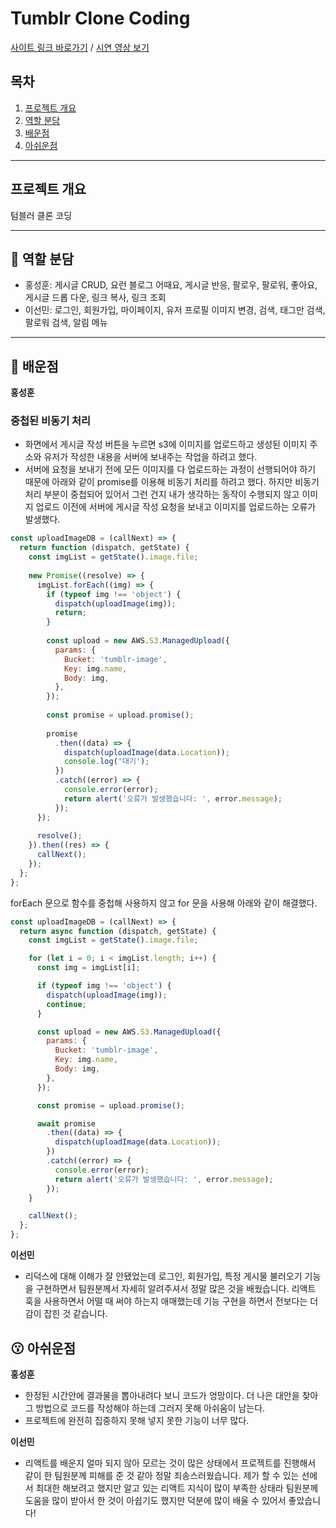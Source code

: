 # Tumblr Clone Coding

[사이트 링크 바로가기](http://tumblrclone.shop/mypage) / [시연 영상 보기](https://www.youtube.com/watch?v=lUjD6D7hPKA&feature=youtu.be)

## 목차

1. [프로젝트 개요](#프로젝트-개요)
2. [역할 분담](#-역할-분담)
3. [배운점](#-배운점)
4. [아쉬운점](#-아쉬운점)

***

## 프로젝트 개요

텀블러 클론 코딩

***

## 💪 역할 분담

- 홍성훈: 게시글 CRUD, 요런 블로그 어때요, 게시글 반응, 팔로우, 팔로워, 좋아요, 게시글 드롭 다운, 링크 복사, 링크 조회
- 이선민: 로그인, 회원가입, 마이페이지, 유저 프로필 이미지 변경, 검색, 태그만 검색, 팔로워 검색, 알림 메뉴

***

## 🔎 배운점

**홍성훈**

### 중첩된 비동기 처리

- 화면에서 게시글 작성 버튼을 누르면 s3에 이미지를 업로드하고 생성된 이미지 주소와 유저가 작성한 내용을 서버에 보내주는 작업을 하려고 했다.
- 서버에 요청을 보내기 전에 모든 이미지를 다 업로드하는 과정이 선행되어야 하기 때문에 아래와 같이 promise를 이용해 비동기 처리를 하려고 했다. 하지만 비동기 처리 부분이 중첩되어 있어서 그런 건지 내가 생각하는 동작이 수행되지 않고 이미지 업로드 이전에 서버에 게시글 작성 요청을 보내고 이미지를 업로드하는 오류가 발생했다.

```javascript
const uploadImageDB = (callNext) => {
  return function (dispatch, getState) {
    const imgList = getState().image.file;
    
    new Promise((resolve) => {
      imgList.forEach((img) => {
        if (typeof img !== 'object') {
          dispatch(uploadImage(img));
          return;
        }
        
        const upload = new AWS.S3.ManagedUpload({
          params: {
            Bucket: 'tumblr-image',
            Key: img.name,
            Body: img,
          },
        });
        
        const promise = upload.promise();
        
        promise
          .then((data) => {
            dispatch(uploadImage(data.Location));
            console.log('대기');
          })
          .catch((error) => {
            console.error(error);
            return alert('오류가 발생했습니다: ', error.message);
          });
      });
      
      resolve();
    }).then((res) => {
      callNext();
    });
  };
};
```

forEach 문으로 함수를 중첩해 사용하지 않고 for 문을 사용해 아래와 같이 해결했다.

```javascript
const uploadImageDB = (callNext) => {
  return async function (dispatch, getState) {
    const imgList = getState().image.file;

    for (let i = 0; i < imgList.length; i++) {
      const img = imgList[i];

      if (typeof img !== 'object') {
        dispatch(uploadImage(img));
        continue;
      }

      const upload = new AWS.S3.ManagedUpload({
        params: {
          Bucket: 'tumblr-image',
          Key: img.name,
          Body: img,
        },
      });

      const promise = upload.promise();

      await promise
        .then((data) => {
          dispatch(uploadImage(data.Location));
        })
        .catch((error) => {
          console.error(error);
          return alert('오류가 발생했습니다: ', error.message);
        });
    }

    callNext();
  };
};
```

**이선민**

- 리덕스에 대해 이해가 잘 안됐었는데 로그인, 회원가입, 특정 게시물 불러오기 기능을 구현하면서 팀원분께서 자세히 알려주셔서 정말 많은 것을 배웠습니다. 리액트 훅을 사용하면서 어떨 때 써야 하는지 애매했는데 기능 구현을 하면서 전보다는 더 감이 잡힌 것 같습니다.

## 😗 아쉬운점

**홍성훈**

- 한정된 시간안에 결과물을 뽑아내려다 보니 코드가 엉망이다. 더 나은 대안을 찾아 그 방법으로 코드를 작성해야 하는데 그러지 못해 아쉬움이 남는다.
- 프로젝트에 완전히 집중하지 못해 넣지 못한 기능이 너무 많다.

**이선민**

- 리액트를 배운지 얼마 되지 않아 모르는 것이 많은 상태에서 프로젝트를 진행해서 같이 한 팀원분께 피해를 준 것 같아 정말 죄송스러웠습니다. 제가 할 수 있는 선에서 최대한 해보려고 했지만 알고 있는 리액트 지식이 많이 부족한 상태라 팀원분께 도움을 많이 받아서 한 것이 아쉽기도 했지만 덕분에 많이 배울 수 있어서 좋았습니다!
